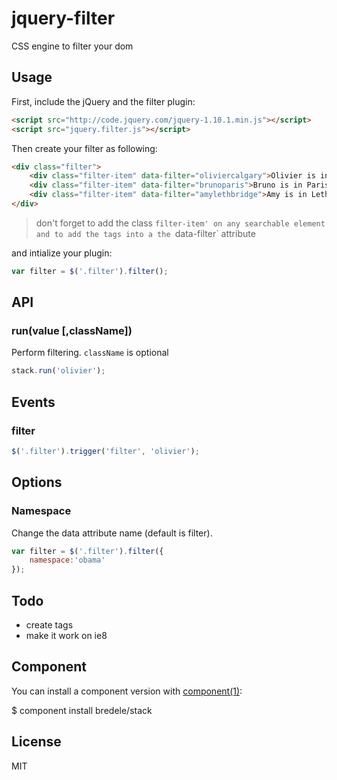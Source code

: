 
# jquery-filter

  CSS engine to filter your dom
	

## Usage

First, include the jQuery and the filter plugin:

```html
<script src="http://code.jquery.com/jquery-1.10.1.min.js"></script>
<script src="jquery.filter.js"></script>
```

Then create your filter as following:


```html
<div class="filter">
	<div class="filter-item" data-filter="oliviercalgary">Olivier is in Calgary</div>
	<div class="filter-item" data-filter="brunoparis">Bruno is in Paris</div>
	<div class="filter-item" data-filter="amylethbridge">Amy is in Lethbridge</div>
</div> 
``` 
 > don't forget to add the class `filter-item' on any searchable element and to add the tags into a the `data-filter` attribute

and intialize your plugin:

```js
var filter = $('.filter').filter();
```

## API


### run(value [,className])

  Perform filtering. `className` is optional

```js
stack.run('olivier');
```

## Events

### filter

```js
$('.filter').trigger('filter', 'olivier');
```

## Options

### Namespace

Change the data attribute name (default is filter).

```js
var filter = $('.filter').filter({
	namespace:'obama'
});
```


## Todo

  - create tags
  - make it work on ie8

## Component

You can install a component version with [component(1)](http://component.io):

  $ component install bredele/stack

## License

  MIT